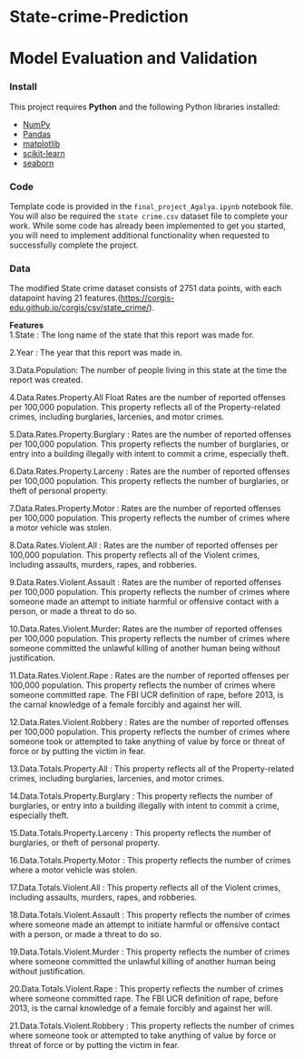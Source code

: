 # State-crime-Prediction
# Model Evaluation and Validation


### Install

This project requires **Python** and the following Python libraries installed:

- [NumPy](http://www.numpy.org/)
- [Pandas](http://pandas.pydata.org/)
- [matplotlib](http://matplotlib.org/)
- [scikit-learn](http://scikit-learn.org/stable/)
- [seaborn](https://seaborn.pydata.org/)



### Code

Template code is provided in the `final_project_Agalya.ipynb` notebook file. You will also be required  the `state crime.csv` dataset file to complete your work. While some code has already been implemented to get you started, you will need to implement additional functionality when requested to successfully complete the project. 




### Data

The modified State crime dataset consists of 2751 data points, with each datapoint having 21 features.(https://corgis-edu.github.io/corgis/csv/state_crime/).

**Features**	<br>
1.State	:	The long name of the state that this report was made for.	<br>

2.Year	:	The year that this report was made in.	<br>

3.Data.Population:	The number of people living in this state at the time the report was created.		<br>

4.Data.Rates.Property.All	Float	Rates are the number of reported offenses per 100,000 population. This property reflects all of the Property-related crimes, including burglaries, larcenies, and motor crimes.		<br>	

5.Data.Rates.Property.Burglary	:	Rates are the number of reported offenses per 100,000 population. This property reflects the number of burglaries, or entry into a building illegally with intent to commit a crime, especially theft.		<br>

6.Data.Rates.Property.Larceny	:	Rates are the number of reported offenses per 100,000 population. This property reflects the number of burglaries, or theft of personal property.	<br>

7.Data.Rates.Property.Motor	:	Rates are the number of reported offenses per 100,000 population. This property reflects the number of crimes where a motor vehicle was stolen.		<br>

8.Data.Rates.Violent.All	:	Rates are the number of reported offenses per 100,000 population. This property reflects all of the Violent crimes, including assaults, murders, rapes, and robberies.		<br>

9.Data.Rates.Violent.Assault	:	Rates are the number of reported offenses per 100,000 population. This property reflects the number of crimes where someone made an attempt to initiate harmful or offensive contact with a person, or made a threat to do so.		<br>

10.Data.Rates.Violent.Murder:	Rates are the number of reported offenses per 100,000 population. This property reflects the number of crimes where someone committed the unlawful killing of another human being without justification.		<br>

11.Data.Rates.Violent.Rape	:	Rates are the number of reported offenses per 100,000 population. This property reflects the number of crimes where someone committed rape. The FBI UCR definition of rape, before 2013, is the carnal knowledge of a female forcibly and against her will.	<br>	

12.Data.Rates.Violent.Robbery	:	Rates are the number of reported offenses per 100,000 population. This property reflects the number of crimes where someone took or attempted to take anything of value by force or threat of force or by putting the victim in fear.	<br>

13.Data.Totals.Property.All	:	This property reflects all of the Property-related crimes, including burglaries, larcenies, and motor crimes.	<br>

14.Data.Totals.Property.Burglary	:	This property reflects the number of burglaries, or entry into a building illegally with intent to commit a crime, especially theft.		<br>

15.Data.Totals.Property.Larceny	:	This property reflects the number of burglaries, or theft of personal property.		<br>

16.Data.Totals.Property.Motor	:	This property reflects the number of crimes where a motor vehicle was stolen.	<br>

17.Data.Totals.Violent.All	:	This property reflects all of the Violent crimes, including assaults, murders, rapes, and robberies.		<br>

18.Data.Totals.Violent.Assault	:	This property reflects the number of crimes where someone made an attempt to initiate harmful or offensive contact with a person, or made a threat to do so.		<br>

19.Data.Totals.Violent.Murder	:	This property reflects the number of crimes where someone committed the unlawful killing of another human being without justification.	<br>	

20.Data.Totals.Violent.Rape	:	This property reflects the number of crimes where someone committed rape. The FBI UCR definition of rape, before 2013, is the carnal knowledge of a female forcibly and against her will.		<br>

21.Data.Totals.Violent.Robbery	:	This property reflects the number of crimes where someone took or attempted to take anything of value by force or threat of force or by putting the victim in fear.	<br>

